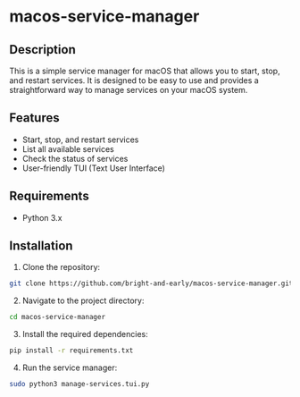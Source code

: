 # macos-service-manager

## Description

This is a simple service manager for macOS that allows you to start, stop, and restart services. It is designed to be easy to use and provides a straightforward way to manage services on your macOS system.

## Features

- Start, stop, and restart services
- List all available services
- Check the status of services
- User-friendly TUI (Text User Interface)

## Requirements

- Python 3.x

## Installation

1. Clone the repository:

```bash
git clone https://github.com/bright-and-early/macos-service-manager.git
```

2. Navigate to the project directory:

```bash
cd macos-service-manager
```

3. Install the required dependencies:

```bash
pip install -r requirements.txt
```

 4. Run the service manager:

```bash
sudo python3 manage-services.tui.py
```
